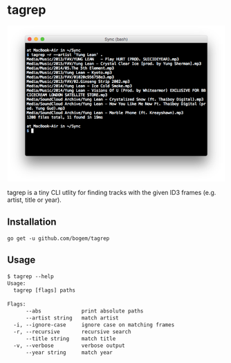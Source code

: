 # tagrep

![Screenshot](./screenshot.png)

tagrep is a tiny CLI utlity for finding tracks with the given ID3 frames
(e.g. artist, title or year).

## Installation

    go get -u github.com/bogem/tagrep

## Usage

```
$ tagrep --help
Usage:
  tagrep [flags] paths

Flags:
      --abs             print absolute paths
      --artist string   match artist
  -i, --ignore-case     ignore case on matching frames
  -r, --recursive       recursive search
      --title string    match title
  -v, --verbose         verbose output
      --year string     match year
```

